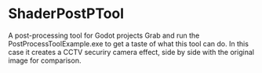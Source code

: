 # ShaderPostPTool
 A post-processing tool for Godot projects
 Grab and run the PostProcessToolExample.exe to get a taste of what this tool can do. In this case it creates a CCTV securiry camera effect, side by side with the original image for comparison. 
